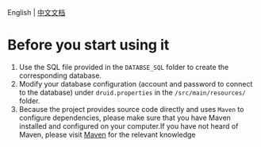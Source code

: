 English | [中文文档](README_zh.md)
# **Before you start using it**
1. Use the SQL file provided in the `DATABSE_SQL` folder to create the corresponding database.
2. Modify your database configuration (account and password to connect to the database) under `druid.properties` in the `/src/main/resources/` folder.
3. Because the project provides source code directly and uses `Maven` to configure dependencies, please make sure that you
   have Maven installed and configured on your computer.If you have not heard of Maven, please
   visit [Maven](https://maven.apache.org/) for the relevant knowledge